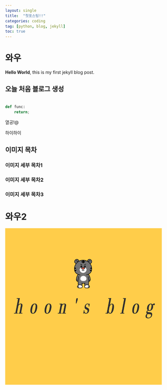 ```yaml
---
layout: single
title:  "첫포스팅!!"
categories: coding
tag: [python, blog, jekyll]
toc: true
---
```


# 와우

**Hello World**, this is my first jekyll blog post.

## 오늘 처음 블로그 생성

```python

def func:
    return;
```

열공!@

하이하이

## 이미지 목차



### 이미지 세부 목차1





### 이미지 세부 목차2





### 이미지 세부 목차3



# 와우2



![yhoons](../images/2022-03-27-first/yhoons.png)
